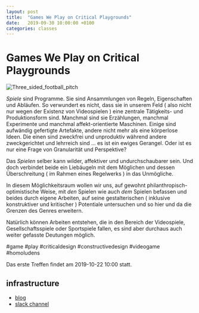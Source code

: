 ```yaml
---
layout: post
title:  "Games We Play on Critical Playgrounds"
date:   2019-09-30 10:00:00 +0100
categories: classes
---
```


# Games We Play on Critical Playgrounds


![Three_sided_football_pitch][1]

*Spiele* sind Programme. Sie sind Ansammlungen von Regeln, Eigenschaften und Abläufen. So verwundert es nicht, dass sie in unserem Feld ( also nicht nur wegen der Existenz von Videospielen ) eine zentrale Tätigkeits- und Produktionsform sind. Manchmal sind sie Erzählungen, manchmal Experimente und manchmal affekt-orientierte Maschinen. Einige sind aufwändig gefertigte Artefakte, andere nicht mehr als eine körperlose Ideen. Die einen sind zweckfrei und unproduktiv während andere zweckgerichtet und lehrreich sind … es ist ein ewiges Gerangel. Oder ist es nur eine Frage von Granularität und Perspektive?

Das *Spielen* selber kann wilder, affektiver und undurchschaubarer sein. Und doch verbindet beide ein Liebäugeln mit dem Möglichen und dessen Überschreitung ( im Rahmen eines Regelwerks ) in das Unmögliche.

In diesem Möglichkeitsraum wollen wir uns, auf gewohnt philanthropisch-optimistische Weise, mit *den* Spielen wie auch *dem* Spielen befassen und beides durch eigene Arbeiten, auf seine gestalterischen ( inklusive konstruktiver und kritischer ) Potentiale untersuchen und so hier und da die Grenzen des Genres erweitern.

Natürlich können Arbeiten entstehen, die in den Bereich der Videospiele, Gesellschaftsspiele oder Sportspiele fallen, es sind aber durchaus auch weiter gefasste Deutungen möglich.

\#game #play #criticaldesign #constructivedesign #videogame #homoludens

Das erste Treffen findet am 2019-10-22 10:00 statt.

 [1]: http://blogs.digitalmedia-bremen.de/games-we-play-on-critical-playgrounds/wp-content/uploads/sites/112/2019/09/Three_sided_football_pitch-rendering.png

## infrastructure

- [blog](http://blogs.digitalmedia-bremen.de/games-we-play-on-critical-playgrounds/)
- [slack channel](https://digitalmedia-bremen.slack.com/messages/CNGP9MH2T)




